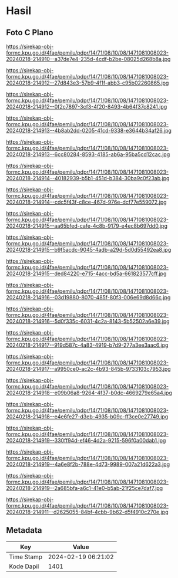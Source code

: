 # Hasil

## Foto C Plano

https://sirekap-obj-formc.kpu.go.id/4fae/pemilu/pdpr/14/71/08/10/08/1471081008023-20240218-214910--a37de7e4-235d-4cdf-b2be-08025d268b8a.jpg

https://sirekap-obj-formc.kpu.go.id/4fae/pemilu/pdpr/14/71/08/10/08/1471081008023-20240218-214912--27d843e3-57b9-4f1f-abb3-c95b02260865.jpg

https://sirekap-obj-formc.kpu.go.id/4fae/pemilu/pdpr/14/71/08/10/08/1471081008023-20240218-214912--0f2c7897-3cf3-4f20-8493-4b64f37c8241.jpg

https://sirekap-obj-formc.kpu.go.id/4fae/pemilu/pdpr/14/71/08/10/08/1471081008023-20240218-214913--4b8ab2dd-0205-41cd-9338-e3644b34af26.jpg

https://sirekap-obj-formc.kpu.go.id/4fae/pemilu/pdpr/14/71/08/10/08/1471081008023-20240218-214913--6cc80284-8593-4185-ab6a-95ba5cd12cac.jpg

https://sirekap-obj-formc.kpu.go.id/4fae/pemilu/pdpr/14/71/08/10/08/1471081008023-20240218-214914--40182939-b5b1-451d-b384-30ba9c0f23ab.jpg

https://sirekap-obj-formc.kpu.go.id/4fae/pemilu/pdpr/14/71/08/10/08/1471081008023-20240218-214914--cdc5f43f-c8ce-467d-976e-dcf77e559072.jpg

https://sirekap-obj-formc.kpu.go.id/4fae/pemilu/pdpr/14/71/08/10/08/1471081008023-20240218-214915--aa65bfed-cafe-4c8b-9179-e4ec8b697dd0.jpg

https://sirekap-obj-formc.kpu.go.id/4fae/pemilu/pdpr/14/71/08/10/08/1471081008023-20240218-214915--b9f5acdc-9045-4adb-a29d-5d0d55492ea8.jpg

https://sirekap-obj-formc.kpu.go.id/4fae/pemilu/pdpr/14/71/08/10/08/1471081008023-20240218-214915--ded84220-e715-4acc-bd5a-661823577cff.jpg

https://sirekap-obj-formc.kpu.go.id/4fae/pemilu/pdpr/14/71/08/10/08/1471081008023-20240218-214916--03d19880-8070-485f-80f3-006e69d8d66c.jpg

https://sirekap-obj-formc.kpu.go.id/4fae/pemilu/pdpr/14/71/08/10/08/1471081008023-20240218-214916--5d0f335c-6031-4c2a-8143-5b52502a6e39.jpg

https://sirekap-obj-formc.kpu.go.id/4fae/pemilu/pdpr/14/71/08/10/08/1471081008023-20240218-214917--919d587c-4a83-4919-b7d9-277a3ee3aac6.jpg

https://sirekap-obj-formc.kpu.go.id/4fae/pemilu/pdpr/14/71/08/10/08/1471081008023-20240218-214917--a9950ce0-ac2c-4b93-845b-9733103c7953.jpg

https://sirekap-obj-formc.kpu.go.id/4fae/pemilu/pdpr/14/71/08/10/08/1471081008023-20240218-214918--e09b06a8-9264-4f37-b0dc-4669279e65a4.jpg

https://sirekap-obj-formc.kpu.go.id/4fae/pemilu/pdpr/14/71/08/10/08/1471081008023-20240218-214918--e4e6fe27-d3eb-4935-b09c-ff3ce0e27749.jpg

https://sirekap-obj-formc.kpu.go.id/4fae/pemilu/pdpr/14/71/08/10/08/1471081008023-20240218-214919--330ff94d-ef46-4d2a-9215-596f0a00dab1.jpg

https://sirekap-obj-formc.kpu.go.id/4fae/pemilu/pdpr/14/71/08/10/08/1471081008023-20240218-214919--4a6e8f2b-788e-4d73-9989-007a21d622a3.jpg

https://sirekap-obj-formc.kpu.go.id/4fae/pemilu/pdpr/14/71/08/10/08/1471081008023-20240218-214919--2a685bfa-a6c1-41e0-b5ab-21f25ce7daf7.jpg

https://sirekap-obj-formc.kpu.go.id/4fae/pemilu/pdpr/14/71/08/10/08/1471081008023-20240218-214911--d2625055-84bf-4cbb-9b62-d5f4910c270e.jpg


## Metadata

| Key        | Value               |
| ---------- | ------------------- |
| Time Stamp | 2024-02-19 06:21:02 |
| Kode Dapil | 1401                |



